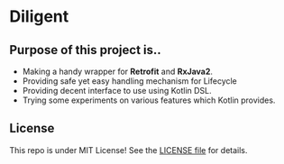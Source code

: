 # Diligent

## Purpose of this project is..

- Making a handy wrapper for **Retrofit** and **RxJava2**.
- Providing safe yet easy handling mechanism for Lifecycle
- Providing decent interface to use using Kotlin DSL.
- Trying some experiments on various features which Kotlin provides.

## License

This repo is under MIT License!
See the [LICENSE file](/LICENSE.txt) for details.